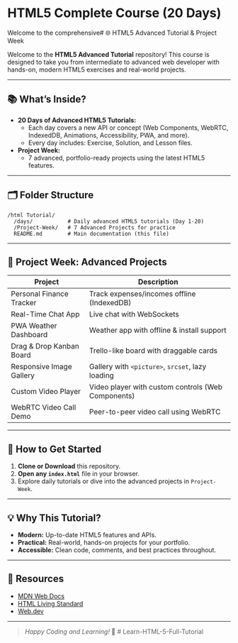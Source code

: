 # HTML5 Complete Course (20 Days)

Welcome to the comprehensive# 🌐 HTML5 Advanced Tutorial & Project Week

Welcome to the **HTML5 Advanced Tutorial** repository! This course is designed to take you from intermediate to advanced web developer with hands-on, modern HTML5 exercises and real-world projects.

---

## 📚 What’s Inside?
- **20 Days of Advanced HTML5 Tutorials:**
  - Each day covers a new API or concept (Web Components, WebRTC, IndexedDB, Animations, Accessibility, PWA, and more).
  - Every day includes: Exercise, Solution, and Lesson files.
- **Project Week:**
  - 7 advanced, portfolio-ready projects using the latest HTML5 features.

---

## 🗂️ Folder Structure
```
/html Tutorial/
  /days/           # Daily advanced HTML5 tutorials (Day 1-20)
  /Project-Week/   # 7 Advanced Projects for practice
  README.md        # Main documentation (this file)
```

---

## 🚀 Project Week: Advanced Projects
| Project | Description |
|---------|-------------|
| Personal Finance Tracker | Track expenses/incomes offline (IndexedDB) |
| Real-Time Chat App | Live chat with WebSockets |
| PWA Weather Dashboard | Weather app with offline & install support |
| Drag & Drop Kanban Board | Trello-like board with draggable cards |
| Responsive Image Gallery | Gallery with `<picture>`, `srcset`, lazy loading |
| Custom Video Player | Video player with custom controls (Web Components) |
| WebRTC Video Call Demo | Peer-to-peer video call using WebRTC |

---

## 🌟 How to Get Started
1. **Clone or Download** this repository.
2. **Open any `index.html`** file in your browser.
3. Explore daily tutorials or dive into the advanced projects in `Project-Week`.

---

## 💡 Why This Tutorial?
- **Modern:** Up-to-date HTML5 features and APIs.
- **Practical:** Real-world, hands-on projects for your portfolio.
- **Accessible:** Clean code, comments, and best practices throughout.

---

## 📖 Resources
- [MDN Web Docs](https://developer.mozilla.org/)
- [HTML Living Standard](https://html.spec.whatwg.org/)
- [Web.dev](https://web.dev/)

---

> _Happy Coding and Learning!_ 🚀
#   L e a r n - H T M L - 5 - F u l l - T u t o r i a l  
 